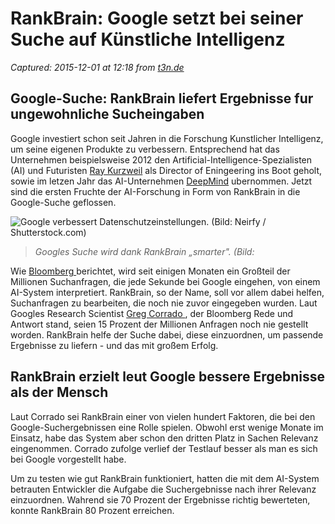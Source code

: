 # RankBrain: Google setzt bei seiner Suche auf Künstliche Intelligenz

_Captured: 2015-12-01 at 12:18 from [t3n.de](http://t3n.de/news/rankbrain-google-suche-kuenstliche-intelligenz-651060/)_

## Google-Suche: RankBrain liefert Ergebnisse fur ungewohnliche Sucheingaben

Google investiert schon seit Jahren in die Forschung Kunstlicher Intelligenz, um seine eigenen Produkte zu verbessern. Entsprechend hat das Unternehmen beispielsweise 2012 den Artificial-Intelligence-Spezialisten (AI) und Futuristen [Ray Kurzweil](http://t3n.de/news/zukunftsaussichten-2040-ray-kurzweil-524488/) als Director of Eningeering ins Boot geholt, sowie im letzen Jahr das AI-Unternehmen [DeepMind](http://t3n.de/news/deepmind-google-kauft-startup-kuenstliche-intelligenz-524913/) ubernommen. Jetzt sind die ersten Fruchte der AI-Forschung in Form von RankBrain in die Google-Suche geflossen.

![Google verbessert Datenschutzeinstellungen. \(Bild: Neirfy / Shutterstock.com\)](http://t3n.de/news/wp-content/uploads/2015/06/shutterstock_194149955-595x397.jpg)

> _Googles Suche wird dank RankBrain „smarter". (Bild:_

Wie [Bloomberg ](http://www.bloomberg.com/news/articles/2015-10-26/google-turning-its-lucrative-web-search-over-to-ai-machines) berichtet, wird seit einigen Monaten ein Großteil der Millionen Suchanfragen, die jede Sekunde bei Google eingehen, von einem AI-System interpretiert. RankBrain, so der Name, soll vor allem dabei helfen, Suchanfragen zu bearbeiten, die noch nie zuvor eingegeben wurden. Laut Googles Research Scientist [Greg Corrado ](http://research.google.com/pubs/GregCorrado.html), der Bloomberg Rede und Antwort stand, seien 15 Prozent der Millionen Anfragen noch nie gestellt worden. RankBrain helfe der Suche dabei, diese einzuordnen, um passende Ergebnisse zu liefern - und das mit großem Erfolg.

## RankBrain erzielt leut Google bessere Ergebnisse als der Mensch

Laut Corrado sei RankBrain einer von vielen hundert Faktoren, die bei den Google-Suchergebnissen eine Rolle spielen. Obwohl erst wenige Monate im Einsatz, habe das System aber schon den dritten Platz in Sachen Relevanz eingenommen. Corrado zufolge verlief der Testlauf besser als man es sich bei Google vorgestellt habe.

Um zu testen wie gut RankBrain funktioniert, hatten die mit dem AI-System betrauten Entwickler die Aufgabe die Suchergebnisse nach ihrer Relevanz einzuordnen. Wahrend sie 70 Prozent der Ergebnisse richtig bewerteten, konnte RankBrain 80 Prozent erreichen.
